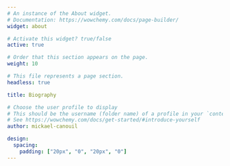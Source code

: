 ```yaml
---
# An instance of the About widget.
# Documentation: https://wowchemy.com/docs/page-builder/
widget: about

# Activate this widget? true/false
active: true

# Order that this section appears on the page.
weight: 10

# This file represents a page section.
headless: true

title: Biography

# Choose the user profile to display
# This should be the username (folder name) of a profile in your `content/authors/` folder.
# See https://wowchemy.com/docs/get-started/#introduce-yourself
author: mickael-canouil

design:
  spacing:
    padding: ["20px", "0", "20px", "0"]
---
```

